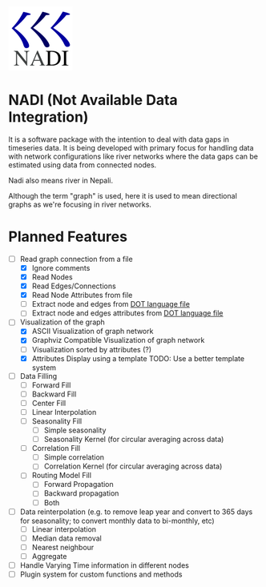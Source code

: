 ![nadi icon](./icons/nadi-128.png)

# NADI (Not Available Data Integration)
It is a software package with the intention to deal with data gaps in timeseries data. It is being developed with primary focus for handling data with network configurations like river networks where the data gaps can be estimated using data from connected nodes.

Nadi also means river in Nepali. 

Although the term "graph" is used, here it is used to mean directional graphs as we're focusing in river networks.

# Planned Features
- [ ] Read graph connection from a file
  - [x] Ignore comments
  - [x] Read Nodes
  - [x] Read Edges/Connections
  - [x] Read Node Attributes from file
  - [ ] Extract node and edges from [DOT language file](https://www.graphviz.org/doc/info/lang.html)
  - [ ] Extract node and edges attributes from [DOT language file](https://www.graphviz.org/doc/info/lang.html)
- [ ] Visualization of the graph
  - [x] ASCII Visualization of graph network
  - [x] Graphviz Compatible Visualization of graph network
  - [ ] Visualization sorted by attributes (?)
  - [x] Attributes Display using a template
		TODO: Use a better template system
- [ ] Data Filling
  - [ ] Forward Fill
  - [ ] Backward Fill
  - [ ] Center Fill
  - [ ] Linear Interpolation
  - [ ] Seasonality Fill
	- [ ] Simple seasonality
	- [ ] Seasonality Kernel (for circular averaging across data)
  - [ ] Correlation Fill
	- [ ] Simple correlation
	- [ ] Correlation Kernel (for circular averaging across data)
  - [ ] Routing Model Fill
	- [ ] Forward Propagation
	- [ ] Backward propagation
	- [ ] Both
- [ ] Data reinterpolation (e.g. to remove leap year and convert to
		365 days for seasonality; to convert monthly data to
		bi-monthly, etc)
  - [ ] Linear interpolation
  - [ ] Median data removal
  - [ ] Nearest neighbour
  - [ ] Aggregate
- [ ] Handle Varying Time information in different nodes
- [ ] Plugin system for custom functions and methods
